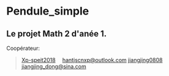 # Pendule_simple
Le projet Math 2 d'anée 1.
---
Coopérateur:
>[Xp-speit2018](https://github.com/Xp-speit2018) &emsp;hantjscnxp@outlook.com
>[jiangjing0808](https://github.com/jiangjing0808) &emsp;jiangjing_dong@sina.com
